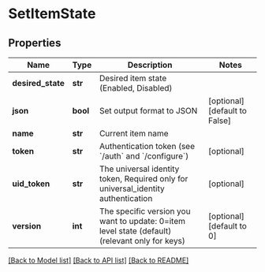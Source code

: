 # SetItemState

## Properties
Name | Type | Description | Notes
------------ | ------------- | ------------- | -------------
**desired_state** | **str** | Desired item state (Enabled, Disabled) | 
**json** | **bool** | Set output format to JSON | [optional] [default to False]
**name** | **str** | Current item name | 
**token** | **str** | Authentication token (see &#x60;/auth&#x60; and &#x60;/configure&#x60;) | [optional] 
**uid_token** | **str** | The universal identity token, Required only for universal_identity authentication | [optional] 
**version** | **int** | The specific version you want to update: 0&#x3D;item level state (default) (relevant only for keys) | [optional] [default to 0]

[[Back to Model list]](../README.md#documentation-for-models) [[Back to API list]](../README.md#documentation-for-api-endpoints) [[Back to README]](../README.md)


